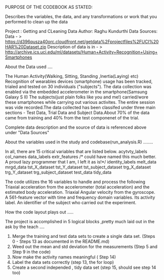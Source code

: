 PURPOSE OF THE CODEBOOK AS STATED:

Describes the variables, the data, and any transformations or work that you performed 
to clean up the data 

Project : Getting and CLeaning Data
Author: Raghu Kundurthi
Data Sources:
    Data - > https://d396qusza40orc.cloudfront.net/getdata%2Fprojectfiles%2FUCI%20HAR%20Dataset.zip 
    Description of data is in - > http://archive.ics.uci.edu/ml/datasets/Human+Activity+Recognition+Using+Smartphones

About the Data used ....

The Human Activity(Walking, Sitting, Standing ,Inertia(Laying) etc) Recognition of wearables devices  (smartphone) usage has been tracked, trialed and tested on 30 
individuals ("subjects"). The data collection was enabled via the embedded accelerometer in the smartphone(Samsung Galaxy S II)
The subjects(just plain folks like you and me!) carried/wore these smartphones while carrying out various activites. The entire
session was vide recorded.The data collected has been classifed under three main sections - Test Data, Trial Data 
and Subject Data.About 70% of the data came from training and 40% from the test componenet of the trial.

Complete data description and the source of data is referenced above under "Data Sources"

About the variables used in the study and codebase(run_analysis.R) ........

In all, there are 15 critical variables that are listed below.
acytvty_labels
col_names
data_labels
extr_features /* could have named this much better. A proud lazy programmer that I am, I left it as is!*/
identity_labels
melt_data
mrgd_data
tst_X_dataset
tst_Y_dataset
tst_subject_dataset
trg_X_dataset
trg_Y_dataset
trg_subject_dataset
test_data
tidy_data

The code  utilizes the 16 variables to handle and process the following
    Triaxial acceleration from the accelerometer (total acceleration) and the estimated body acceleration.
    Triaxial Angular velocity from the gyroscope.
    A 561-feature vector with time and frequency domain variables.
    Its activity label.
    An identifier of the subject who carried out the experiment.

How the code layout plays out .....

The project is accomplished in 5 logical blocks ,pretty much laid out in the ask by the teach ....

 1. Merge the training and  test data sets to create a single data set.
    (Steps 0 - Steps 13 as documented in the README.md)
 2. Weed out the mean and std deviation for the measurements
    (Step 5 and Step 9 in the code)
 3. Now make the activity names meaningful 
    ( Step 14)
 4. Label the data sets correctly
    (step 13, the for loop)
5. Create a second independed , tidy data set
    (step 15, should see step 14 too)
    






